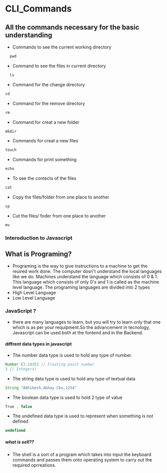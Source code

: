 # CLI_Commands
## All the commands necessary for the basic understanding
- Commands to see the current working directory
```js
  pwd
```
- Command to see the files in current directory
```js
  ls
```
- Command for the change directory
```js
cd
```
- Command for the remove directory
```js
rm
```
- Command for creat a new folder
```js
mkdir
```
- Commands for creat a new files
```js
touch
```
- Commands for print something
```js
echo
```
- To see the contects of the files
```js
cat
```
- Copy the files/folder from one place to another
```js
cp
```
- Cut the files/ foder from one place to another
```js
mv
```
### Interoduction to Javascript
## What is Programing?
- Programing is the way to give instructions to a machine to get the reuired work done. The computer dosn't understand the local languages like we do. Machines understand the language which consists of 0 & 1. This language which consists of only 0's and 1 is called as the machine level language. The programing languages are divided into 2 types
- High Level Language
- Low Level Language
 ### JavaScript ?
 - there are many languages to learn, but you will try to learn only that one which is as per your requipment.So the advancement in tecnology, Javascript can be used both at the fontend and in the Backend. 
#### diffrent data types in javascript
- The number data type is used to hold any type of number.
```js
Number (3.24353 // Floating point number
3 // Integers)
```
- The string data type is used to hold any type of textual data
```js
String "Abhikesh,Abhay Cbs,1234"
```
- The boolean data type is used to hold 2 type of value
```js
True , false
```
- The undefined data type is used to represent when something is not defined
```js
undefined
```
##### what is sell??
- The shell is a sort of a program which takes into input the keyboard commands and passes them onto operating system to carry out the required oprreations.



